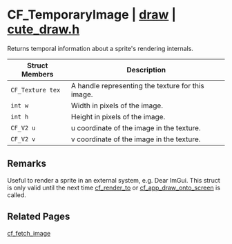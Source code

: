 # CF_TemporaryImage | [draw](https://github.com/RandyGaul/cute_framework/blob/master/docs/draw/README.md) | [cute_draw.h](https://github.com/RandyGaul/cute_framework/blob/master/include/cute_draw.h)

Returns temporal information about a sprite's rendering internals.

Struct Members | Description
--- | ---
`CF_Texture tex` | A handle representing the texture for this image.
`int w` | Width in pixels of the image.
`int h` | Height in pixels of the image.
`CF_V2 u` | u coordinate of the image in the texture.
`CF_V2 v` | v coordinate of the image in the texture.

## Remarks

Useful to render a sprite in an external system, e.g. Dear ImGui. This struct is only valid until the next time [cf_render_to](https://github.com/RandyGaul/cute_framework/blob/master/docs/draw/cf_render_to.md) or
[cf_app_draw_onto_screen](https://github.com/RandyGaul/cute_framework/blob/master/docs/app/cf_app_draw_onto_screen.md) is called.

## Related Pages

[cf_fetch_image](https://github.com/RandyGaul/cute_framework/blob/master/docs/draw/cf_fetch_image.md)  
